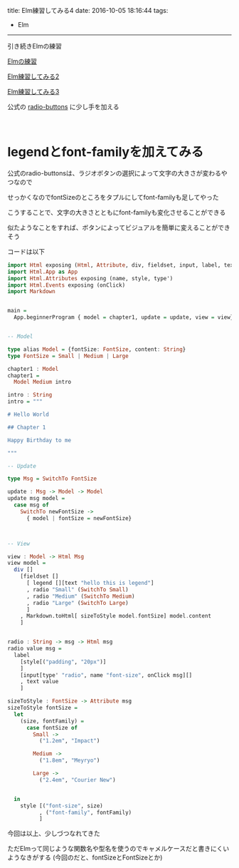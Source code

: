 title: Elm練習してみる4
date: 2016-10-05 18:16:44
tags:
- Elm
---

引き続きElmの練習

[Elmの練習](https://yoheikoga.github.io/2016/10/05/elm-training/)

[Elm練習してみる2](https://yoheikoga.github.io/2016/10/05/elm-training-100502/)

[Elm練習してみる3](https://yoheikoga.github.io/2016/10/05/elm-training-100503/)

公式の [radio-buttons](http://elm-lang.org/examples/radio-buttons) に少し手を加える

<!-- more -->


<br>

# legendとfont-familyを加えてみる

公式のradio-buttonsは、ラジオボタンの選択によって文字の大きさが変わるやつなので

せっかくなのでfontSizeのところをタプルにしてfont-familyも足してやった

こうすることで、文字の大きさとともにfont-familyも変化させることができる

似たようなことをすれば、ボタンによってビジュアルを簡単に変えることができそう

コードは以下

```hs
import Html exposing (Html, Attribute, div, fieldset, input, label, text, legend)
import Html.App as App
import Html.Attributes exposing (name, style, type')
import Html.Events exposing (onClick)
import Markdown


main =
  App.beginnerProgram { model = chapter1, update = update, view = view}


-- Model

type alias Model = {fontSize: FontSize, content: String}
type FontSize = Small | Medium | Large

chapter1 : Model
chapter1 =
  Model Medium intro

intro : String
intro = """

# Hello World

## Chapter 1

Happy Birthday to me

"""

-- Update

type Msg = SwitchTo FontSize

update : Msg -> Model -> Model
update msg model =
  case msg of 
    SwitchTo newFontSize ->
      { model | fontSize = newFontSize}



-- View

view : Model -> Html Msg
view model =
  div []
    [fieldset []
      [ legend [][text "hello this is legend"]
      , radio "Small" (SwitchTo Small)
      , radio "Medium" (SwitchTo Medium)
      , radio "Large" (SwitchTo Large)
      ]
    , Markdown.toHtml[ sizeToStyle model.fontSize] model.content
    ]


radio : String -> msg -> Html msg
radio value msg =
  label
    [style[("padding", "20px")]
    ]
    [input[type' "radio", name "font-size", onClick msg][]
    , text value
    ]

sizeToStyle : FontSize -> Attribute msg
sizeToStyle fontSize =
  let 
    (size, fontFamily) =
      case fontSize of  
        Small ->
          ("1.2em", "Impact")

        Medium ->
          ("1.8em", "Meyryo")

        Large ->
          ("2.4em", "Courier New")


  in
    style [("font-size", size)
          , ("font-family", fontFamily)
          ]
```



今回は以上、少しづつなれてきた

ただElmって同じような関数名や型名を使うのでキャメルケースだと書きにくいようなきがする
(今回のだと、fontSizeとFontSizeとか)